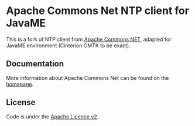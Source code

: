 <!---
 Licensed to the Apache Software Foundation (ASF) under one or more
 contributor license agreements.  See the NOTICE file distributed with
 this work for additional information regarding copyright ownership.
 The ASF licenses this file to You under the Apache License, Version 2.0
 (the "License"); you may not use this file except in compliance with
 the License.  You may obtain a copy of the License at

      http://www.apache.org/licenses/LICENSE-2.0

 Unless required by applicable law or agreed to in writing, software
 distributed under the License is distributed on an "AS IS" BASIS,
 WITHOUT WARRANTIES OR CONDITIONS OF ANY KIND, either express or implied.
 See the License for the specific language governing permissions and
 limitations under the License.
-->
Apache Commons Net NTP client for JavaME
===================

This is a fork of NTP client from [Apache Commons NET](https://commons.apache.org/proper/commons-net), adapted for JavaME environment (Cinterion CMTK to be exact).

Documentation
-------------

More information about Apache Commons Net can be found on the [homepage](https://commons.apache.org/proper/commons-net).

License
-------
Code is under the [Apache Licence v2](https://www.apache.org/licenses/LICENSE-2.0.txt).
